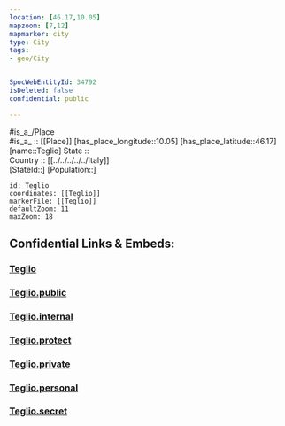 ```yaml
---
location: [46.17,10.05] 
mapzoom: [7,12] 
mapmarker: city 
type: City
tags:
- geo/City


SpocWebEntityId: 34792
isDeleted: false
confidential: public

---
```

#is_a_/Place  
#is_a_ :: [[Place]] 
[has_place_longitude::10.05] 
[has_place_latitude::46.17] 
[name::Teglio] 
State ::  
Country :: [[../../../../../Italy]]  
[StateId::] 
[Population::] 



```leaflet
id: Teglio
coordinates: [[Teglio]] 
markerFile: [[Teglio]] 
defaultZoom: 11 
maxZoom: 18
```


## Confidential Links & Embeds: 

### [Teglio](/_Standards/Earth/Continent/Europe/Europe~South/Italy/regions~Italy/Lombardy/Sondrio.Province/City/Teglio.md) 

### [Teglio.public](/_public/Earth/Continent/Europe/Europe~South/Italy/regions~Italy/Lombardy/Sondrio.Province/City/Teglio.public.md) 

### [Teglio.internal](/_internal/Earth/Continent/Europe/Europe~South/Italy/regions~Italy/Lombardy/Sondrio.Province/City/Teglio.internal.md) 

### [Teglio.protect](/_protect/Earth/Continent/Europe/Europe~South/Italy/regions~Italy/Lombardy/Sondrio.Province/City/Teglio.protect.md) 

### [Teglio.private](/_private/Earth/Continent/Europe/Europe~South/Italy/regions~Italy/Lombardy/Sondrio.Province/City/Teglio.private.md) 

### [Teglio.personal](/_personal/Earth/Continent/Europe/Europe~South/Italy/regions~Italy/Lombardy/Sondrio.Province/City/Teglio.personal.md) 

### [Teglio.secret](/_secret/Earth/Continent/Europe/Europe~South/Italy/regions~Italy/Lombardy/Sondrio.Province/City/Teglio.secret.md)


